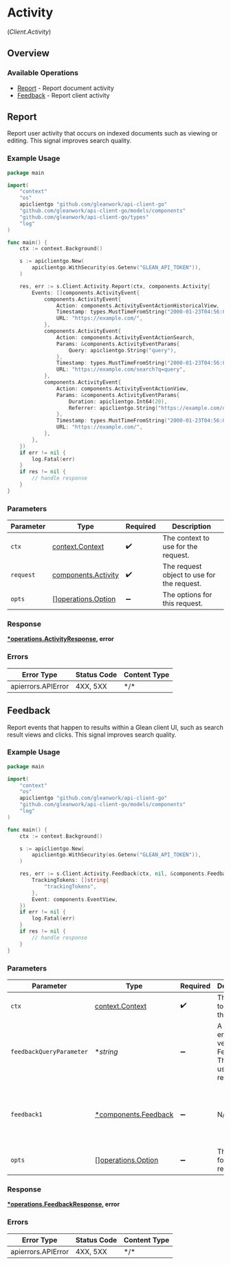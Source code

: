 # Activity
(*Client.Activity*)

## Overview

### Available Operations

* [Report](#report) - Report document activity
* [Feedback](#feedback) - Report client activity

## Report

Report user activity that occurs on indexed documents such as viewing or editing. This signal improves search quality.

### Example Usage

```go
package main

import(
	"context"
	"os"
	apiclientgo "github.com/gleanwork/api-client-go"
	"github.com/gleanwork/api-client-go/models/components"
	"github.com/gleanwork/api-client-go/types"
	"log"
)

func main() {
    ctx := context.Background()

    s := apiclientgo.New(
        apiclientgo.WithSecurity(os.Getenv("GLEAN_API_TOKEN")),
    )

    res, err := s.Client.Activity.Report(ctx, components.Activity{
        Events: []components.ActivityEvent{
            components.ActivityEvent{
                Action: components.ActivityEventActionHistoricalView,
                Timestamp: types.MustTimeFromString("2000-01-23T04:56:07.000Z"),
                URL: "https://example.com/",
            },
            components.ActivityEvent{
                Action: components.ActivityEventActionSearch,
                Params: &components.ActivityEventParams{
                    Query: apiclientgo.String("query"),
                },
                Timestamp: types.MustTimeFromString("2000-01-23T04:56:07.000Z"),
                URL: "https://example.com/search?q=query",
            },
            components.ActivityEvent{
                Action: components.ActivityEventActionView,
                Params: &components.ActivityEventParams{
                    Duration: apiclientgo.Int64(20),
                    Referrer: apiclientgo.String("https://example.com/document"),
                },
                Timestamp: types.MustTimeFromString("2000-01-23T04:56:07.000Z"),
                URL: "https://example.com/",
            },
        },
    })
    if err != nil {
        log.Fatal(err)
    }
    if res != nil {
        // handle response
    }
}
```

### Parameters

| Parameter                                                  | Type                                                       | Required                                                   | Description                                                |
| ---------------------------------------------------------- | ---------------------------------------------------------- | ---------------------------------------------------------- | ---------------------------------------------------------- |
| `ctx`                                                      | [context.Context](https://pkg.go.dev/context#Context)      | :heavy_check_mark:                                         | The context to use for the request.                        |
| `request`                                                  | [components.Activity](../../models/components/activity.md) | :heavy_check_mark:                                         | The request object to use for the request.                 |
| `opts`                                                     | [][operations.Option](../../models/operations/option.md)   | :heavy_minus_sign:                                         | The options for this request.                              |

### Response

**[*operations.ActivityResponse](../../models/operations/activityresponse.md), error**

### Errors

| Error Type         | Status Code        | Content Type       |
| ------------------ | ------------------ | ------------------ |
| apierrors.APIError | 4XX, 5XX           | \*/\*              |

## Feedback

Report events that happen to results within a Glean client UI, such as search result views and clicks.  This signal improves search quality.

### Example Usage

```go
package main

import(
	"context"
	"os"
	apiclientgo "github.com/gleanwork/api-client-go"
	"github.com/gleanwork/api-client-go/models/components"
	"log"
)

func main() {
    ctx := context.Background()

    s := apiclientgo.New(
        apiclientgo.WithSecurity(os.Getenv("GLEAN_API_TOKEN")),
    )

    res, err := s.Client.Activity.Feedback(ctx, nil, &components.Feedback{
        TrackingTokens: []string{
            "trackingTokens",
        },
        Event: components.EventView,
    })
    if err != nil {
        log.Fatal(err)
    }
    if res != nil {
        // handle response
    }
}
```

### Parameters

| Parameter                                                        | Type                                                             | Required                                                         | Description                                                      | Example                                                          |
| ---------------------------------------------------------------- | ---------------------------------------------------------------- | ---------------------------------------------------------------- | ---------------------------------------------------------------- | ---------------------------------------------------------------- |
| `ctx`                                                            | [context.Context](https://pkg.go.dev/context#Context)            | :heavy_check_mark:                                               | The context to use for the request.                              |                                                                  |
| `feedbackQueryParameter`                                         | **string*                                                        | :heavy_minus_sign:                                               | A URL encoded versions of Feedback. This is useful for requests. |                                                                  |
| `feedback1`                                                      | [*components.Feedback](../../models/components/feedback.md)      | :heavy_minus_sign:                                               | N/A                                                              | {<br/>"trackingTokens": [<br/>"trackingTokens"<br/>],<br/>"event": "VIEW"<br/>} |
| `opts`                                                           | [][operations.Option](../../models/operations/option.md)         | :heavy_minus_sign:                                               | The options for this request.                                    |                                                                  |

### Response

**[*operations.FeedbackResponse](../../models/operations/feedbackresponse.md), error**

### Errors

| Error Type         | Status Code        | Content Type       |
| ------------------ | ------------------ | ------------------ |
| apierrors.APIError | 4XX, 5XX           | \*/\*              |